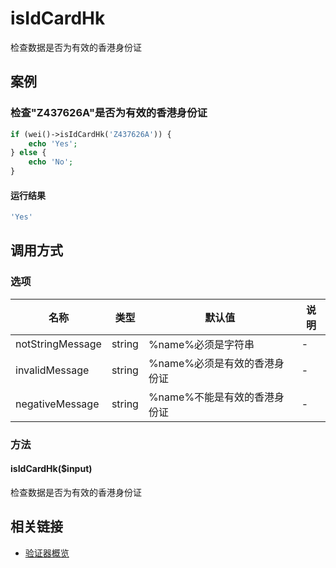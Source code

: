 isIdCardHk
==========

检查数据是否为有效的香港身份证

案例
----

### 检查"Z437626A"是否为有效的香港身份证
```php
if (wei()->isIdCardHk('Z437626A')) {
    echo 'Yes';
} else {
    echo 'No';
}
```

#### 运行结果
```php
'Yes'
```

调用方式
--------

### 选项

| 名称                | 类型    | 默认值                           | 说明              |
|---------------------|---------|----------------------------------|-------------------|
| notStringMessage    | string  | %name%必须是字符串               | -                 |
| invalidMessage      | string  | %name%必须是有效的香港身份证     | -                 |
| negativeMessage     | string  | %name%不能是有效的香港身份证     | -                 |

### 方法

#### isIdCardHk($input)
检查数据是否为有效的香港身份证

相关链接
--------

* [验证器概览](../book/validators.md)